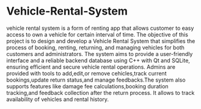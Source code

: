 # Vehicle-Rental-System
vehicle rental system is a form of renting app that allows customer to easy access to own a vehicle for certain interval of time.
The objective of this project is to design and develop a Vehicle Rental System that simplifies the process of booking, renting, returning, and managing vehicles for both customers and administrators. The system aims to provide a user-friendly interface and a reliable backend database using C++ with Qt and SQLite, ensuring efficient and secure vehicle rental operations.
Admins are provided with tools to add,edit,or remove cehicles,track current bookings,update return status,and manage feedbacks.The system also supports features like damage fee calculations,booking duration tracking,and feedback collection after the return process.
It allows to track availability of vehicles and rental history.
